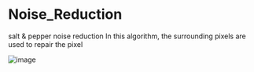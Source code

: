 # Noise_Reduction
salt &amp; pepper noise reduction
In this algorithm, the surrounding pixels are used to repair the pixel

![image](https://user-images.githubusercontent.com/46236489/233167784-fe09d253-1d9a-4173-811d-cf5a4e21d058.png)

